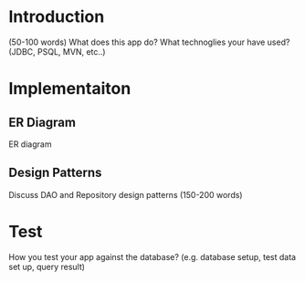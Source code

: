 # Introduction
(50-100 words)
What does this app do? What technoglies your have used? (JDBC, PSQL, MVN, etc..)

# Implementaiton
## ER Diagram
ER diagram

## Design Patterns
Discuss DAO and Repository design patterns (150-200 words)

# Test
How you test your app against the database? (e.g. database setup, test data set up, query result)